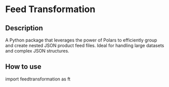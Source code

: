 # Feed Transformation

## Description
A Python package that leverages the power of Polars to efficiently group and create nested JSON product feed files. Ideal for handling large datasets and complex JSON structures.

## How to use
import feedtransformation as ft